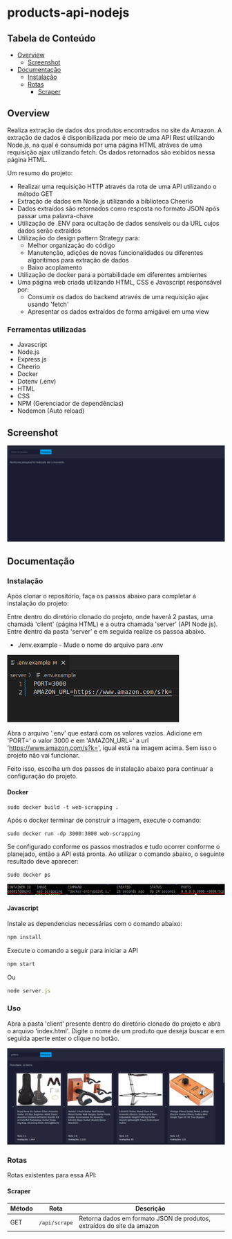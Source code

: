 # products-api-nodejs

## Tabela de Conteúdo
- [Overview](#overview)
  - [Screenshot](#screenshot) 
- [Documentação](#documentação)
  - [Instalação](#instalação)
  - [Rotas](#rotas)
    - [Scraper](#scraper)

## Overview

Realiza extração de dados dos produtos encontrados no site da Amazon. A extração de dados é disponibilizada por meio de uma API Rest utilizando Node.js, na qual é consumida por uma página HTML atráves de uma requisição ajax utilizando fetch. Os dados retornados são exibidos nessa página HTML.

Um resumo do projeto:
<ul>
  <li>Realizar uma requisição HTTP através da rota de uma API utilizando o método GET</li>
  <li>Extração de dados em Node.js utilizando a biblioteca Cheerio</li>
  <li>Dados extraídos são retornados como resposta no formato JSON após passar uma palavra-chave</li>
  <li>Utilização de .ENV para ocultação de dados sensíveis ou da URL cujos dados serão extraídos</li>
  <li>Utilização do design pattern Strategy para:
  <ul>
    <li>Melhor organização do código</li>
    <li>Manutenção, adições de novas funcionalidades ou diferentes algoritimos para extração de dados</li>
    <li>Baixo acoplamento</li>
  </ul>
  </li>
  <li>Utilização de docker para a portabilidade em diferentes ambientes</li>
  <li>
    Uma página web criada utilizando HTML, CSS e Javascript responsável por:
    <ul>
      <li>Consumir os dados do backend através de uma requisição ajax usando 'fetch'</li>
      <li>Apresentar os dados extraídos de forma amigável em uma view</li>
  </ul>
  </li>
</ul>

### Ferramentas utilizadas
<ul>
  <li>Javascript</li>
  <li>Node.js</li>
  <li>Express.js</li>
  <li>Cheerio</li>
  <li>Docker</li>
  <li>Dotenv (.env)</li>
  <li>HTML</li>
  <li>CSS</li>
  <li>NPM (Gerenciador de dependências)</li>
  <li>Nodemon (Auto reload)</li>
</ul>

## Screenshot

<img src="./img-readme/3.png" />

## Documentação

### Instalação

Após clonar o repositório, faça os passos abaixo para completar a instalação do projeto:

Entre dentro do diretório clonado do projeto, onde haverá 2 pastas, uma chamada 'client' (página HTML) e a outra chamada 'server' (API Node.js). Entre dentro da pasta 'server' e em seguida realize os passoa abaixo.

  - ./env.example - Mude o nome do arquivo para .env
    
<img src="./img-readme/1.png" />

Abra o arquivo '.env' que estará com os valores vazios. Adicione em 'PORT=' o valor 3000 e em 'AMAZON_URL=' a url 'https://www.amazon.com/s?k=', igual está na imagem acima. Sem isso o projeto não vai funcionar.

Feito isso, escolha um dos passos de instalação abaixo para continuar a configuração do projeto.

#### Docker

```
sudo docker build -t web-scrapping .
```
  Após o docker terminar de construir a imagem, execute o comando:
  
```
sudo docker run -dp 3000:3000 web-scrapping
```

Se configurado conforme os passos mostrados e tudo ocorrer conforme o planejado, então a API está pronta.
Ao utilizar o comando abaixo, o seguinte resultado deve aparecer:

```
sudo docker ps
```
<img src="./img-readme/2.png" />

#### Javascript

Instale as dependencias necessárias com o comando abaixo:

```javascript
npm install
```

Execute o comando a seguir para iniciar a API

```javascript
npm start
```
Ou

```javascript
node server.js
```
### Uso

Abra a pasta 'client' presente dentro do diretório clonado do projeto e abra o arquivo 'index.html'.
Digite o nome de um produto que deseja buscar e em seguida aperte enter o clique no botão.

<img src="./img-readme/4.png" />

### Rotas

Rotas existentes para essa API:

#### Scraper

| Método| Rota |Descrição|
|------|-------|---------|
| GET  |`/api/scrape`| Retorna dados em formato JSON de produtos, extraídos do site da amazon |
